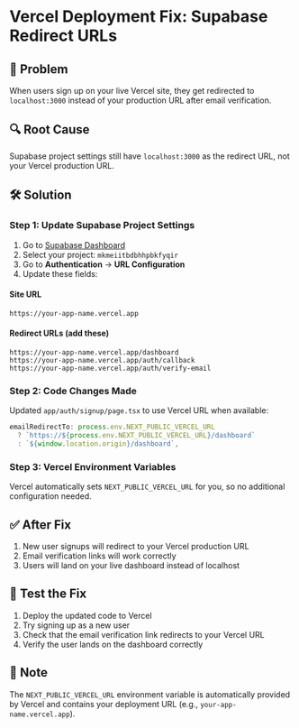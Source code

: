 # Vercel Deployment Fix: Supabase Redirect URLs

## 🚨 **Problem**
When users sign up on your live Vercel site, they get redirected to `localhost:3000` instead of your production URL after email verification.

## 🔍 **Root Cause**
Supabase project settings still have `localhost:3000` as the redirect URL, not your Vercel production URL.

## 🛠️ **Solution**

### **Step 1: Update Supabase Project Settings**

1. Go to [Supabase Dashboard](https://supabase.com/dashboard)
2. Select your project: `mkmeiitbdbhhpbkfyqir`
3. Go to **Authentication** → **URL Configuration**
4. Update these fields:

#### **Site URL**
```
https://your-app-name.vercel.app
```

#### **Redirect URLs** (add these)
```
https://your-app-name.vercel.app/dashboard
https://your-app-name.vercel.app/auth/callback
https://your-app-name.vercel.app/auth/verify-email
```

### **Step 2: Code Changes Made**

Updated `app/auth/signup/page.tsx` to use Vercel URL when available:

```typescript
emailRedirectTo: process.env.NEXT_PUBLIC_VERCEL_URL 
  ? `https://${process.env.NEXT_PUBLIC_VERCEL_URL}/dashboard`
  : `${window.location.origin}/dashboard`,
```

### **Step 3: Vercel Environment Variables**

Vercel automatically sets `NEXT_PUBLIC_VERCEL_URL` for you, so no additional configuration needed.

## ✅ **After Fix**

1. New user signups will redirect to your Vercel production URL
2. Email verification links will work correctly
3. Users will land on your live dashboard instead of localhost

## 🔄 **Test the Fix**

1. Deploy the updated code to Vercel
2. Try signing up as a new user
3. Check that the email verification link redirects to your Vercel URL
4. Verify the user lands on the dashboard correctly

## 📝 **Note**

The `NEXT_PUBLIC_VERCEL_URL` environment variable is automatically provided by Vercel and contains your deployment URL (e.g., `your-app-name.vercel.app`).
